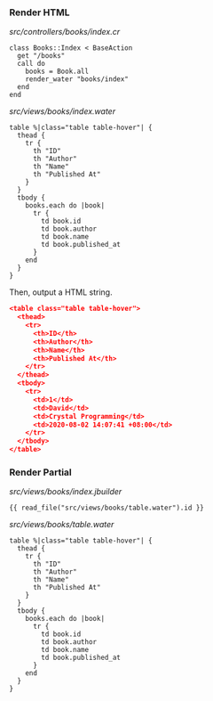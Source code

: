 ### Render HTML

*src/controllers/books/index.cr*
```crystal
class Books::Index < BaseAction
  get "/books"
  call do
    books = Book.all
    render_water "books/index"
  end
end
```

*src/views/books/index.water*
```crystal
table %|class="table table-hover"| {
  thead {
    tr {
      th "ID"
      th "Author"
      th "Name"
      th "Published At"
    } 
  }
  tbody {
    books.each do |book|
      tr {
        td book.id
        td book.author
        td book.name
        td book.published_at
      }
    end
  }
}
```

Then, output a HTML string.
```json
<table class="table table-hover">
  <thead>
    <tr>
      <th>ID</th>
      <th>Author</th>
      <th>Name</th>
      <th>Published At</th>
    </tr>
  </thead>
  <tbody>
    <tr>
      <td>1</td>
      <td>David</td>
      <td>Crystal Programming</td>
      <td>2020-08-02 14:07:41 +08:00</td>
    </tr>
  </tbody>
</table>
```

### Render Partial

*src/views/books/index.jbuilder*
```crystal
{{ read_file("src/views/books/table.water").id }}
```

*src/views/books/table.water*
```crystal
table %|class="table table-hover"| {
  thead {
    tr {
      th "ID"
      th "Author"
      th "Name"
      th "Published At"
    } 
  }
  tbody {
    books.each do |book|
      tr {
        td book.id
        td book.author
        td book.name
        td book.published_at
      }
    end
  }
}
``` 
